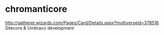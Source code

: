 chromanticore
=============

http://gatherer.wizards.com/Pages/Card/Details.aspx?multiverseid=378516
Sitecore &amp; Umbraco development
